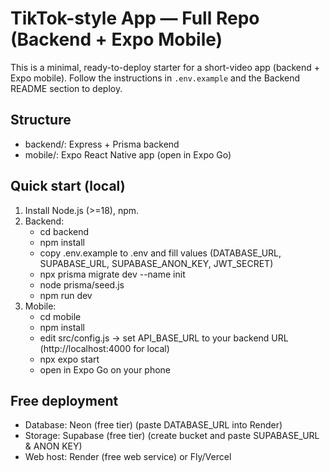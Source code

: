 # TikTok-style App — Full Repo (Backend + Expo Mobile)

This is a minimal, ready-to-deploy starter for a short-video app (backend + Expo mobile).
Follow the instructions in `.env.example` and the Backend README section to deploy.

## Structure
- backend/: Express + Prisma backend
- mobile/: Expo React Native app (open in Expo Go)

## Quick start (local)
1. Install Node.js (>=18), npm.
2. Backend:
   - cd backend
   - npm install
   - copy .env.example to .env and fill values (DATABASE_URL, SUPABASE_URL, SUPABASE_ANON_KEY, JWT_SECRET)
   - npx prisma migrate dev --name init
   - node prisma/seed.js
   - npm run dev
3. Mobile:
   - cd mobile
   - npm install
   - edit src/config.js -> set API_BASE_URL to your backend URL (http://localhost:4000 for local)
   - npx expo start
   - open in Expo Go on your phone

## Free deployment
- Database: Neon (free tier) (paste DATABASE_URL into Render)
- Storage: Supabase (free tier) (create bucket and paste SUPABASE_URL & ANON KEY)
- Web host: Render (free web service) or Fly/Vercel

